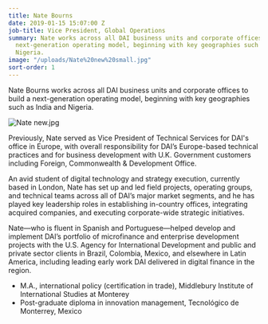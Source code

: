 ```yaml
---
title: Nate Bourns
date: 2019-01-15 15:07:00 Z
job-title: Vice President, Global Operations
summary: Nate works across all DAI business units and corporate offices to build a
  next-generation operating model, beginning with key geographies such as India and
  Nigeria.
image: "/uploads/Nate%20new%20small.jpg"
sort-order: 1
---
```


Nate Bourns works across all DAI business units and corporate offices to build a next-generation operating model, beginning with key geographies such as India and Nigeria.

![Nate new.jpg](/uploads/Nate%20new.jpg)

Previously, Nate served as Vice President of Technical Services for DAI's office in Europe, with overall responsibility for DAI’s Europe-based technical practices and for business development with U.K. Government customers including Foreign, Commonwealth & Development Office.

An avid student of digital technology and strategy execution, currently based in London, Nate has set up and led field projects, operating groups, and technical teams across all of DAI’s major market segments, and he has played key leadership roles in establishing in-country offices, integrating acquired companies, and executing corporate-wide strategic initiatives.

Nate—who is fluent in Spanish and Portuguese—helped develop and implement DAI’s portfolio of microfinance and enterprise development projects with the U.S. Agency for International Development and public and private sector clients in Brazil, Colombia, Mexico, and elsewhere in Latin America, including leading early work DAI delivered in digital finance in the region.

* M.A., international policy (certification in trade), Middlebury Institute of International Studies at Monterey
* Post-graduate diploma in innovation management, Tecnológico de Monterrey, Mexico